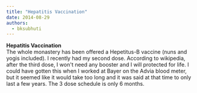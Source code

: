 ```yaml
---
title: "Hepatitis Vaccination"
date: 2014-08-29
authors: 
  - bksubhuti
---
```


**Hepatitis Vaccination**  
The whole monastery has been offered a Hepetitus-B vaccine (nuns and yogis included). I recently had my second dose. According to wikipedia, after the third dose, I won't need any booster and I will protected for life. I could have gotten this when I worked at Bayer on the Advia blood meter, but it seemed like it would take too long and it was said at that time to only last a few years. The 3 dose schedule is only 6 months.  
﻿



